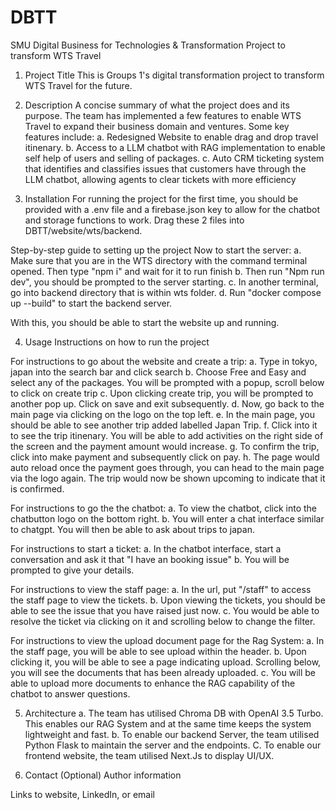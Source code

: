 # DBTT
SMU Digital Business for Technologies &amp; Transformation Project to transform WTS Travel

1. Project Title
This is Groups 1's digital transformation project to transform WTS Travel for the future.

2. Description
A concise summary of what the project does and its purpose.
The team has implemented a few features to enable WTS Travel to expand their business domain and ventures. Some key features include:
  a. Redesigned Website to enable drag and drop travel itinenary. 
  b. Access to a LLM chatbot with RAG implementation to enable self help of users and selling of packages.
  c. Auto CRM ticketing system that identifies and classifies issues that customers have through the LLM chatbot, allowing agents to clear tickets with more efficiency

4. Installation
For running the project for the first time, you should be provided with a .env file and a firebase.json key to allow for the chatbot and storage functions to work.
Drag these 2 files into DBTT/website/wts/backend.

Step-by-step guide to setting up the project
Now to start the server:
  a. Make sure that you are in the WTS directory with the command terminal opened. Then type "npm i" and wait for it to run finish
  b. Then run "Npm run dev", you should be prompted to the server starting.
  c. In another terminal, go into backend directory that is within wts folder.
  d. Run "docker compose up --build" to start the backend server.

With this, you should be able to start the website up and running.

4. Usage
Instructions on how to run the project

For instructions to go about the website and create a trip:
  a. Type in tokyo, japan into the search bar and click search
  b. Choose Free and Easy and select any of the packages. You will be prompted with a popup, scroll below to click on create trip
  c. Upon clicking create trip, you will be prompted to another pop up. Click on save and exit subsequently.
  d. Now, go back to the main page via clicking on the logo on the top left.
  e. In the main page, you should be able to see another trip added labelled Japan Trip.
  f. Click into it to see the trip itinenary. You will be able to add activities on the right side of the screen and the payment amount would increase.
  g. To confirm the trip, click into make payment and subsequently click on pay.
  h. The page would auto reload once the payment goes through, you can head to the main page via the logo again. The trip would now be shown upcoming to indicate that it is confirmed.

For instructions to go the the chatbot:
  a. To view the chatbot, click into the chatbutton logo on the bottom right. 
  b. You will enter a chat interface similar to chatgpt. You will then be able to ask about trips to japan.

For instructions to start a ticket:
  a. In the chatbot interface, start a conversation and ask it that "I have an booking issue"
  b. You will be prompted to give your details.

For instructions to view the staff page:
  a. In the url, put "/staff" to access the staff page to view the tickets.
  b. Upon viewing the tickets, you should be able to see the issue that you have raised just now.
  c. You would be able to resolve the ticket via clicking on it and scrolling below to change the filter.

For instructions to view the upload document page for the Rag System:
  a. In the staff page, you will be able to see upload within the header.
  b. Upon clicking it, you will be able to see a page indicating upload. Scrolling below, you will see the documents that has been already uploaded.
  c. You will be able to upload more documents to enhance the RAG capability of the chatbot to answer questions.

5. Architecture
  a. The team has utilised Chroma DB with OpenAI 3.5 Turbo. This enables our RAG System and at the same time keeps the system lightweight and fast.
  b. To enable our backend Server, the team utilised Python Flask to maintain the server and the endpoints.
  C. To enable our frontend website, the team utilised Next.Js to display UI/UX.


11. Contact (Optional)
Author information

Links to website, LinkedIn, or email

